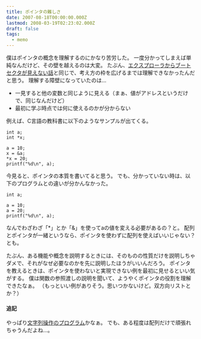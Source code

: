 ```yaml
---
title: ポインタの難しさ
date: 2007-08-18T00:00:00.000Z
lastmod: 2008-03-19T02:23:02.000Z
draft: false
tags:
  - memo
---
```


僕はポインタの概念を理解するのにかなり苦労した。 一度分かってしまえば単純なんだけど、その壁を越えるのは大変。 たぶん、[エクスプローラからブートセクタが見えない話](http://d.hatena.ne.jp/essa/20070816/p1)と同じで、考え方の枠を広げるまでは理解できなかったんだと思う。 理解する障壁になっていたのは…

* 一見すると他の変数と同じように見える（まぁ、値がアドレスというだけで、同じなんだけど）
* 最初に学ぶ時点では何に使えるのかが分からない

例えば、C言語の教科書に以下のようなサンプルが出てくる。

```
int a;
int *x;

a = 10;
x = &a;
*x = 20;
printf("%d\n", a);
```

今見ると、ポインタの本質を書いてると思う。 でも、分かっていない時は、以下のプログラムとの違いが分かんなかった。

```
int a;

a = 10;
a = 20;
printf("%d\n", a);
```

なんでわざわざ「\*」とか「&」を使ってaの値を変える必要があるの？と。 配列とポインタが一緒というなら、ポインタを使わずに配列を使えばいいじゃない？とも。

たぶん、ある機能や概念を説明するときには、そのものの性質だけを説明しちゃダメで、それがなぜ必要なのかを先に説明したほうがいいんだろう。 ポインタを教えるときは、ポインタを使わないと実現できない例を最初に見せるといい気がする。 僕は関数の参照渡しの説明を聞いて、ようやくポインタの役割を理解できたなぁ。 （もっといい例がありそう。思いつかないけど。双方向リストとか？）

#### 追記

やっぱり[文字列操作のプログラム](http://b.hatena.ne.jp/takeshiketa/20070818#bookmark-5599386)かなぁ。 でも、ある程度は配列だけで頑張れちゃうんだよね…。
